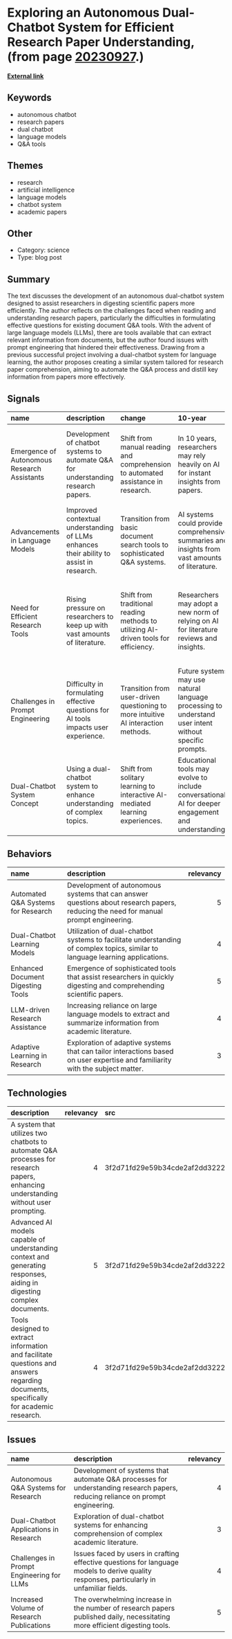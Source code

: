 # __Exploring an Autonomous Dual-Chatbot System for Efficient Research Paper Understanding__, (from page [20230927](https://kghosh.substack.com/p/20230927).)

__[External link](https://towardsdatascience.com/developing-an-autonomous-dual-chatbot-system-for-research-paper-digesting-ea46943e9343)__



## Keywords

* autonomous chatbot
* research papers
* dual chatbot
* language models
* Q&A tools

## Themes

* research
* artificial intelligence
* language models
* chatbot system
* academic papers

## Other

* Category: science
* Type: blog post

## Summary

The text discusses the development of an autonomous dual-chatbot system designed to assist researchers in digesting scientific papers more efficiently. The author reflects on the challenges faced when reading and understanding research papers, particularly the difficulties in formulating effective questions for existing document Q&A tools. With the advent of large language models (LLMs), there are tools available that can extract relevant information from documents, but the author found issues with prompt engineering that hindered their effectiveness. Drawing from a previous successful project involving a dual-chatbot system for language learning, the author proposes creating a similar system tailored for research paper comprehension, aiming to automate the Q&A process and distill key information from papers more effectively.

## Signals

| name                                        | description                                                                             | change                                                                              | 10-year                                                                                                | driving-force                                                                                  |   relevancy |
|:--------------------------------------------|:----------------------------------------------------------------------------------------|:------------------------------------------------------------------------------------|:-------------------------------------------------------------------------------------------------------|:-----------------------------------------------------------------------------------------------|------------:|
| Emergence of Autonomous Research Assistants | Development of chatbot systems to automate Q&A for understanding research papers.       | Shift from manual reading and comprehension to automated assistance in research.    | In 10 years, researchers may rely heavily on AI for instant insights from papers.                      | The increasing volume of published research and the need for efficient information processing. |           5 |
| Advancements in Language Models             | Improved contextual understanding of LLMs enhances their ability to assist in research. | Transition from basic document search tools to sophisticated Q&A systems.           | AI systems could provide comprehensive summaries and insights from vast amounts of literature.         | Continuous improvements in AI and natural language processing technologies.                    |           4 |
| Need for Efficient Research Tools           | Rising pressure on researchers to keep up with vast amounts of literature.              | Shift from traditional reading methods to utilizing AI-driven tools for efficiency. | Researchers may adopt a new norm of relying on AI for literature reviews and insights.                 | The overwhelming volume of research papers published daily necessitates efficient strategies.  |           5 |
| Challenges in Prompt Engineering            | Difficulty in formulating effective questions for AI tools impacts user experience.     | Transition from user-driven questioning to more intuitive AI interaction methods.   | Future systems may use natural language processing to understand user intent without specific prompts. | The quest for user-friendly interfaces that lower the barrier to effective AI use.             |           4 |
| Dual-Chatbot System Concept                 | Using a dual-chatbot system to enhance understanding of complex topics.                 | Shift from solitary learning to interactive AI-mediated learning experiences.       | Educational tools may evolve to include conversational AI for deeper engagement and understanding.     | The desire for innovative learning methods that adapt to user needs and contexts.              |           3 |

## Behaviors

| name                               | description                                                                                                                         |   relevancy |
|:-----------------------------------|:------------------------------------------------------------------------------------------------------------------------------------|------------:|
| Automated Q&A Systems for Research | Development of autonomous systems that can answer questions about research papers, reducing the need for manual prompt engineering. |           5 |
| Dual-Chatbot Learning Models       | Utilization of dual-chatbot systems to facilitate understanding of complex topics, similar to language learning applications.       |           4 |
| Enhanced Document Digesting Tools  | Emergence of sophisticated tools that assist researchers in quickly digesting and comprehending scientific papers.                  |           5 |
| LLM-driven Research Assistance     | Increasing reliance on large language models to extract and summarize information from academic literature.                         |           4 |
| Adaptive Learning in Research      | Exploration of adaptive systems that can tailor interactions based on user expertise and familiarity with the subject matter.       |           3 |

## Technologies

| description                                                                                                                         |   relevancy | src                              |
|:------------------------------------------------------------------------------------------------------------------------------------|------------:|:---------------------------------|
| A system that utilizes two chatbots to automate Q&A processes for research papers, enhancing understanding without user prompting.  |           4 | 3f2d71fd29e59b34cde2af2dd3222940 |
| Advanced AI models capable of understanding context and generating responses, aiding in digesting complex documents.                |           5 | 3f2d71fd29e59b34cde2af2dd3222940 |
| Tools designed to extract information and facilitate questions and answers regarding documents, specifically for academic research. |           4 | 3f2d71fd29e59b34cde2af2dd3222940 |

## Issues

| name                                      | description                                                                                                                               |   relevancy |
|:------------------------------------------|:------------------------------------------------------------------------------------------------------------------------------------------|------------:|
| Autonomous Q&A Systems for Research       | Development of systems that automate Q&A processes for understanding research papers, reducing reliance on prompt engineering.            |           4 |
| Dual-Chatbot Applications in Research     | Exploration of dual-chatbot systems for enhancing comprehension of complex academic literature.                                           |           3 |
| Challenges in Prompt Engineering for LLMs | Issues faced by users in crafting effective questions for language models to derive quality responses, particularly in unfamiliar fields. |           4 |
| Increased Volume of Research Publications | The overwhelming increase in the number of research papers published daily, necessitating more efficient digesting tools.                 |           5 |